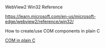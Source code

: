 
WebView2 Win32 Reference  

https://learn.microsoft.com/en-us/microsoft-edge/webview2/reference/win32/


How to create/use COM components in plain C  

[COM in plain C](https://www.codeproject.com/Articles/13601/COM-in-plain-C)  
